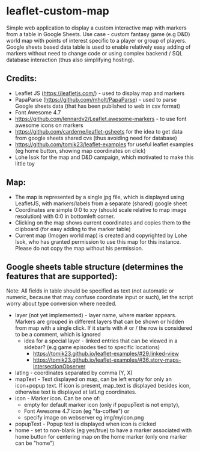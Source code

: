 # leaflet-custom-map
Simple web application to display a custom interactive map with markers from a table in Google Sheets.
Use case - custom fantasy game (e.g D&D) world map with points of interest specific to a player or group of players.
Google sheets based data table is used to enable relatively easy adding of markers without need to change code or using complex backend / SQL database interaction (thus also simplifying hosting).

## Credits:
- Leaflet JS (https://leafletjs.com/) - used to display map and markers
- PapaParse (https://github.com/mholt/PapaParse) - used to parse Google sheets data (that has been published to web in csv format)
- Font Awesome 4.7
- https://github.com/lennardv2/Leaflet.awesome-markers - to use font awesome icons on markers
- https://github.com/carderne/leaflet-gsheets for the idea to get data from google sheets shared cvs (thus avoiding need for database)
- https://github.com/tomik23/leaflet-examples for useful leaflet examples (eg home button, showing map coordinates on click)
- Lohe Isok for the map and D&D campaign, which motivated to make this little toy

## Map:
- The map is represented by a single jpg file, which is displayed using LeafletJS, with markers/labels from a separate (shared) google sheet
- Coordinates are simple 0:0 to x:y (should scale relative to map image resolution) with 0:0 in bottomleft corner.
- Clicking on the map shows current coordinates and copies them to the clipboard (for easy adding to the marker table)
- Current map (Imogen world map) is created and copyrighted by Lohe Isok, who has granted permission to use this map for this instance. Please do not copy the map without his permission.

## Google sheets table structure (determines the features that are supported):
Note: All fields in table should be specified as text (not automatic or numeric, because that may confuse coordinate input or such), let the script worry about type conversion where needed.
- layer (not yet implemented) - layer name, where marker appears. Markers are grouped in different layers that can be shown or hidden from map with a single click. If it starts with # or / the row is considered to be a comment, which is ignored
	- idea for a special layer - linked entries that can be viewed in a sidebar? (e.g game episodes tied to specific locations)
		- https://tomik23.github.io/leaflet-examples/#29.linked-view
		- https://tomik23.github.io/leaflet-examples/#36.story-maps-IntersectionObserver
- latlng - coordinates separated by comma (Y, X)
- mapText - Text displayed on map, can be left empty for only an icon+popup text. If icon is present, map_text is displayed besides icon, otherwise text is displayed at latLng coordinates.
- icon - Marker icon. Can be one of:
	- empty for default marker icon (only if popupText is not empty),
	- Font Awesome 4.7 icon (eg "fa-coffee") or 
	- specify image on webserver eg img/myicon.png
- popupText - Popup text is displayed when icon is clicked
- home - set to non-blank (eg yes/true) to have a marker associated with home button for centering map on the home marker (only one marker can be "home")
